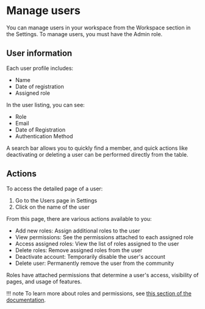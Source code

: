 # Manage users

You can manage users in your workspace from the Workspace section in the Settings. To manage users, you must have the Admin role.

## User information

Each user profile includes:

- Name
- Date of registration
- Assigned role

In the user listing, you can see:

- Role
- Email
- Date of Registration
- Authentication Method

A search bar allows you to quickly find a member, and quick actions like deactivating or deleting a user can be performed directly from the table.

## Actions 

To access the detailed page of a user: 

1. Go to the Users page in Settings
2. Click on the name of the user

From this page, there are various actions available to you:

- Add new roles: Assign additional roles to the user
- View permissions: See the permissions attached to each assigned role
- Access assigned roles: View the list of roles assigned to the user
- Delete roles: Remove assigned roles from the user
- Deactivate account: Temporarily disable the user's account
- Delete user: Permanently remove the user from the community

Roles have attached permissions that determine a user's access, visibility of pages, and usage of features.

!!! note 
    To learn more about roles and permissions, see [this section of the documentation](roles.md). 



